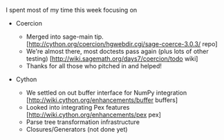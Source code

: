 I spent most of my time this week focusing on

 * Coercion
   * Merged into sage-main tip. [http://cython.org/coercion/hgwebdir.cgi/sage-coerce-3.0.3/ repo]
   * We're almost there, most doctests pass again (plus lots of other testing) [http://wiki.sagemath.org/days7/coercion/todo wiki]
   * Thanks for all those who pitched in and helped!

 * Cython
   * We settled on out buffer interface for NumPy integration [http://wiki.cython.org/enhancements/buffer buffers]
   * Looked into integrating Pex features [http://wiki.cython.org/enhancements/pex pex]
   * Parse tree transformation infrastructure
   * Closures/Generators (not done yet)
